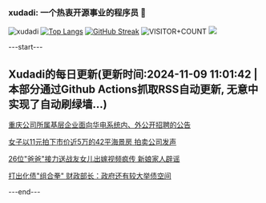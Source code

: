 ### xudadi: 一个热衷开源事业的程序员 👋

![xudadi](https://github-readme-stats-git-masterorgs-github-readme-stats-team.vercel.app/api?username=xudadi)
[![Top Langs](https://github-readme-stats.vercel.app/api/top-langs/?username=xudadi)](https://github.com/anuraghazra/github-readme-stats)
[![GitHub Streak](https://streak-stats.demolab.com?user=xudadi&locale=zh_Hans)](https://git.io/streak-stats)
![VISITOR+COUNT](https://komarev.com/ghpvc/?username=xudadi&label=VISITOR+COUNT)
![](https://raw.githubusercontent.com/xudadi/xudadi/main/assets/github-contribution-grid-snake.svg)


---start---

## Xudadi的每日更新(更新时间:2024-11-09 11:01:42 | 本部分通过Github Actions抓取RSS自动更新, 无意中实现了自动刷绿墙...)

[重庆公司所属基层企业面向华电系统内、外公开招聘的公告](https://www.gongkaoleida.com/article/2187852)

[女子以11元拍下市价近5万的42平海景房 拍卖公司发声](https://m.163.com/news/article/JGGF0OGO051492T3.html)

[26位"爸爸"接力送战友女儿出嫁视频疯传 新娘家人辟谣](https://m.163.com/news/article/JGGC73DE0514TTN3.html)

[打出化债"组合拳" 财政部长：政府还有较大举债空间](https://m.163.com/news/article/JGG9M3K2051482MP.html)

---end---
